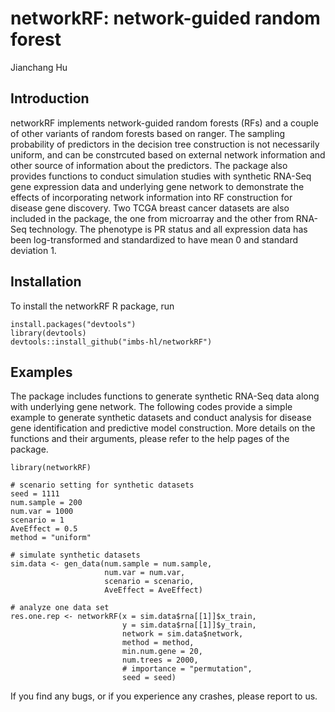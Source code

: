 # networkRF: network-guided random forest
Jianchang Hu

## Introduction
networkRF implements network-guided random forests (RFs) and a couple of other variants of random forests based on ranger. The sampling probability of predictors in the decision tree construction is not necessarily uniform, and can be constrcuted based on external network information and other source of information about the predictors. The package also provides functions to conduct simulation studies with synthetic RNA-Seq gene expression data and underlying gene network to demonstrate the effects of incorporating network information into RF construction for disease gene discovery. Two TCGA breast cancer datasets are also included in the package, the one from microarray and the other from RNA-Seq technology. The phenotype is PR status and all expression data has been log-transformed and standardized to have mean 0 and standard deviation 1.

## Installation
To install the networkRF R package, run
```
install.packages("devtools")
library(devtools)
devtools::install_github("imbs-hl/networkRF")
```

## Examples
The package includes functions to generate synthetic RNA-Seq data along with underlying gene network. The following codes provide a simple example to generate synthetic datasets and conduct analysis for disease gene identification and predictive model construction. More details on the functions and their arguments, please refer to the help pages of the package.
```
library(networkRF)

# scenario setting for synthetic datasets
seed = 1111
num.sample = 200
num.var = 1000
scenario = 1
AveEffect = 0.5
method = "uniform"

# simulate synthetic datasets
sim.data <- gen_data(num.sample = num.sample,
                     num.var = num.var,
                     scenario = scenario, 
                     AveEffect = AveEffect)

# analyze one data set
res.one.rep <- networkRF(x = sim.data$rna[[1]]$x_train,
                         y = sim.data$rna[[1]]$y_train,
                         network = sim.data$network,
                         method = method,
                         min.num.gene = 20,
                         num.trees = 2000, 
                         # importance = "permutation",
                         seed = seed)
```

If you find any bugs, or if you experience any crashes, please report to us.
